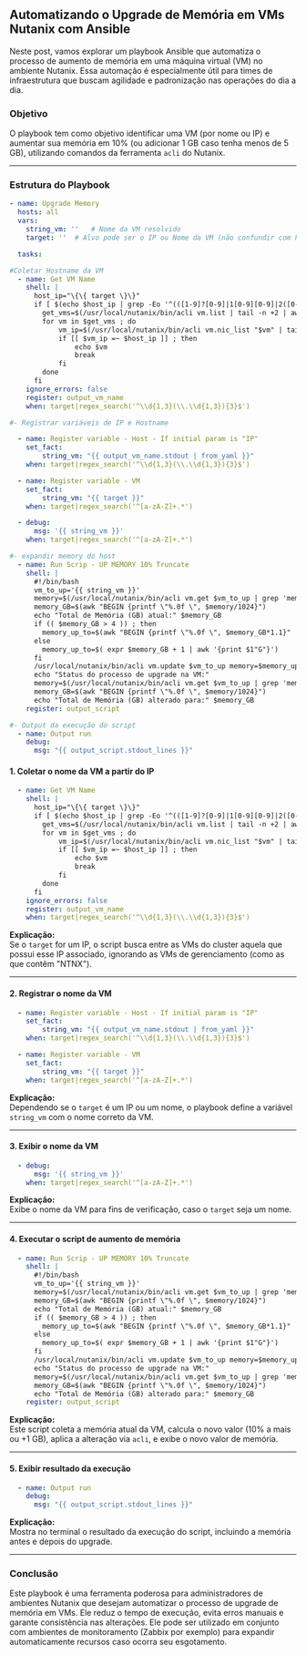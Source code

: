 ## Automatizando o Upgrade de Memória em VMs Nutanix com Ansible

Neste post, vamos explorar um playbook Ansible que automatiza o processo de aumento de memória em uma máquina virtual (VM) no ambiente Nutanix. Essa automação é especialmente útil para times de infraestrutura que buscam agilidade e padronização nas operações do dia a dia.

### Objetivo

O playbook tem como objetivo identificar uma VM (por nome ou IP) e aumentar sua memória em 10% (ou adicionar 1 GB caso tenha menos de 5 GB), utilizando comandos da ferramenta `acli` do Nutanix.

***

### Estrutura do Playbook

```yaml
- name: Upgrade Memory
  hosts: all
  vars:
    string_vm: ''   # Nome da VM resolvido
    target: ''  # Alvo pode ser o IP ou Nome da VM (não confundir com hostname do sistema)

  tasks:

#Coletar Hostname da VM
  - name: Get VM Name
    shell: |
      host_ip="\{\{ target \}\}"
      if [ $(echo $host_ip | grep -Eo '^(([1-9]?[0-9]|1[0-9][0-9]|2([0-4][0-9]|5[0-5]))\.){3}([1-9]?[0-9]|1[0-9][0-9]|2([0-4][0-9]|5[0-5]))$') != 1 ] ; then
        get_vms=$(/usr/local/nutanix/bin/acli vm.list | tail -n +2 | awk -F ' ' '{print $1"\n"}' | grep -v 'NTNX\|ntnx' | sed 's/$/\n/g')   # Obs.: Filtro do "grep" para desconsiderar as VMs de gerenciamento do cluster, customize se precisar acrescentar outras VMs
        for vm in $get_vms ; do
            vm_ip=$(/usr/local/nutanix/bin/acli vm.nic_list "$vm" | tail -n +2 | awk -F ' ' '{print $3}')
            if [[ $vm_ip =~ $host_ip ]] ; then
                echo $vm
                break
            fi
        done
      fi
    ignore_errors: false
    register: output_vm_name
    when: target|regex_search('^\\d{1,3}(\\.\\d{1,3}){3}$')

#- Registrar variáveis de IP e Hostname

  - name: Register variable - Host - If initial param is "IP"
    set_fact:
        string_vm: "{{ output_vm_name.stdout | from_yaml }}"
    when: target|regex_search('^\\d{1,3}(\\.\\d{1,3}){3}$')

  - name: Register variable - VM
    set_fact:
        string_vm: "{{ target }}"
    when: target|regex_search('^[a-zA-Z]+.*')

  - debug:
      msg: '{{ string_vm }}'
    when: target|regex_search('^[a-zA-Z]+.*')

#- expandir memory do host
  - name: Run Scrip - UP MEMORY 10% Truncate
    shell: |
      #!/bin/bash
      vm_to_up='{{ string_vm }}'
      memory=$(/usr/local/nutanix/bin/acli vm.get $vm_to_up | grep 'memory_mb' -m 1 | awk '{print $2}')
      memory_GB=$(awk "BEGIN {printf \"%.0f \", $memory/1024}")
      echo "Total de Memória (GB) atual:" $memory_GB
      if (( $memory_GB > 4 )) ; then
        memory_up_to=$(awk "BEGIN {printf \"%.0f \", $memory_GB*1.1}" | sed 's/ /G/')
      else
        memory_up_to=$( expr $memory_GB + 1 | awk '{print $1"G"}')
      fi
      /usr/local/nutanix/bin/acli vm.update $vm_to_up memory=$memory_up_to
      echo "Status do processo de upgrade na VM:"
      memory=$(/usr/local/nutanix/bin/acli vm.get $vm_to_up | grep 'memory_mb' -m 1 | awk '{print $2}')
      memory_GB=$(awk "BEGIN {printf \"%.0f \", $memory/1024}")
      echo "Total de Memória (GB) alterado para:" $memory_GB
    register: output_script

#- Output da execução do script
  - name: Output run
    debug:
      msg: "{{ output_script.stdout_lines }}"

```

#### 1. Coletar o nome da VM a partir do IP

```yaml
  - name: Get VM Name
    shell: |
      host_ip="\{\{ target \}\}"
      if [ $(echo $host_ip | grep -Eo '^(([1-9]?[0-9]|1[0-9][0-9]|2([0-4][0-9]|5[0-5]))\.){3}([1-9]?[0-9]|1[0-9][0-9]|2([0-4][0-9]|5[0-5]))$') != 1 ] ; then
        get_vms=$(/usr/local/nutanix/bin/acli vm.list | tail -n +2 | awk -F ' ' '{print $1"\n"}' | grep -v 'NTNX\|ntnx' | sed 's/$/\n/g')
        for vm in $get_vms ; do
            vm_ip=$(/usr/local/nutanix/bin/acli vm.nic_list "$vm" | tail -n +2 | awk -F ' ' '{print $3}')
            if [[ $vm_ip =~ $host_ip ]] ; then
                echo $vm
                break
            fi
        done
      fi
    ignore_errors: false
    register: output_vm_name
    when: target|regex_search('^\\d{1,3}(\\.\\d{1,3}){3}$')
```

**Explicação:**  
Se o `target` for um IP, o script busca entre as VMs do cluster aquela que possui esse IP associado, ignorando as VMs de gerenciamento (como as que contêm "NTNX").

***

#### 2. Registrar o nome da VM

```yaml
  - name: Register variable - Host - If initial param is "IP"
    set_fact:
        string_vm: "{{ output_vm_name.stdout | from_yaml }}"
    when: target|regex_search('^\\d{1,3}(\\.\\d{1,3}){3}$')

  - name: Register variable - VM
    set_fact:
        string_vm: "{{ target }}"
    when: target|regex_search('^[a-zA-Z]+.*')
```

**Explicação:**  
Dependendo se o `target` é um IP ou um nome, o playbook define a variável `string_vm` com o nome correto da VM.

***

#### 3. Exibir o nome da VM

```yaml
  - debug:
      msg: '{{ string_vm }}'
    when: target|regex_search('^[a-zA-Z]+.*')
```

**Explicação:**  
Exibe o nome da VM para fins de verificação, caso o `target` seja um nome.

***

#### 4. Executar o script de aumento de memória

```yaml
  - name: Run Scrip - UP MEMORY 10% Truncate
    shell: |
      #!/bin/bash
      vm_to_up='{{ string_vm }}'
      memory=$(/usr/local/nutanix/bin/acli vm.get $vm_to_up | grep 'memory_mb' -m 1 | awk '{print $2}')
      memory_GB=$(awk "BEGIN {printf \"%.0f \", $memory/1024}")
      echo "Total de Memória (GB) atual:" $memory_GB
      if (( $memory_GB > 4 )) ; then
        memory_up_to=$(awk "BEGIN {printf \"%.0f \", $memory_GB*1.1}" | sed 's/ /G/')
      else
        memory_up_to=$( expr $memory_GB + 1 | awk '{print $1"G"}')
      fi
      /usr/local/nutanix/bin/acli vm.update $vm_to_up memory=$memory_up_to
      echo "Status do processo de upgrade na VM:"
      memory=$(/usr/local/nutanix/bin/acli vm.get $vm_to_up | grep 'memory_mb' -m 1 | awk '{print $2}')
      memory_GB=$(awk "BEGIN {printf \"%.0f \", $memory/1024}")
      echo "Total de Memória (GB) alterado para:" $memory_GB
    register: output_script
```

**Explicação:**  
Este script coleta a memória atual da VM, calcula o novo valor (10% a mais ou +1 GB), aplica a alteração via `acli`, e exibe o novo valor de memória.

***

#### 5. Exibir resultado da execução

```yaml
  - name: Output run
    debug:
      msg: "{{ output_script.stdout_lines }}"
```

**Explicação:**  
Mostra no terminal o resultado da execução do script, incluindo a memória antes e depois do upgrade.

***

### Conclusão

Este playbook é uma ferramenta poderosa para administradores de ambientes Nutanix que desejam automatizar o processo de upgrade de memória em VMs. Ele reduz o tempo de execução, evita erros manuais e garante consistência nas alterações. Ele pode ser utilizado em conjunto com ambientes de monitoramento (Zabbix por exemplo) para expandir automaticamente recursos caso ocorra seu esgotamento.
